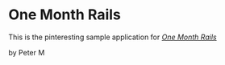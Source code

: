 # One Month Rails

This is the pinteresting sample application for
[*One Month Rails*](http://onemonthrails.com)

by Peter M